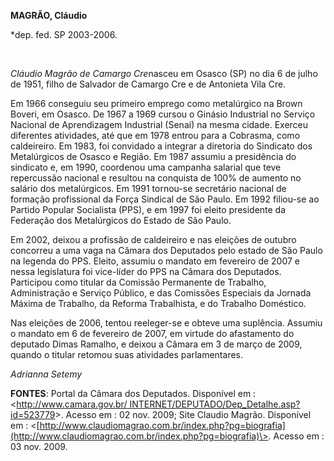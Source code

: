 **MAGRÃO, Cláudio**

\*dep. fed. SP 2003-2006.

 

*Cláudio Magrão de Camargo Cre*nasceu em Osasco (SP) no dia 6 de julho
de 1951, filho de Salvador de Camargo Cre e de Antonieta Vila Cre.

Em 1966 conseguiu seu primeiro emprego como metalúrgico na Brown Boveri,
em Osasco. De 1967 a 1969 cursou o Ginásio Industrial no Serviço
Nacional de Aprendizagem Industrial (Senai) na mesma cidade. Exerceu
diferentes atividades, até que em 1978 entrou para a Cobrasma, como
caldeireiro. Em 1983, foi convidado a integrar a diretoria do Sindicato
dos Metalúrgicos de Osasco e Região. Em 1987 assumiu a presidência do
sindicato e, em 1990, coordenou uma campanha salarial que teve
repercussão nacional e resultou na conquista de 100% de aumento no
salário dos metalúrgicos. Em 1991 tornou-se secretário nacional de
formação profissional da Força Sindical de São Paulo. Em 1992 filiou-se
ao Partido Popular Socialista (PPS), e em 1997 foi eleito presidente da
Federação dos Metalúrgicos do Estado de São Paulo.

Em 2002, deixou a profissão de caldeireiro e nas eleições de outubro
concorreu a uma vaga na Câmara dos Deputados pelo estado de São Paulo na
legenda do PPS. Eleito, assumiu o mandato em fevereiro de 2007 e nessa
legislatura foi vice-líder do PPS na Câmara dos Deputados. Participou
como titular da Comissão Permanente de Trabalho, Administração e Serviço
Público, e das Comissões Especiais da Jornada Máxima de Trabalho, da
Reforma Trabalhista, e do Trabalho Doméstico.

Nas eleições de 2006, tentou reeleger-se e obteve uma suplência. Assumiu
o mandato em 6 de fevereiro de 2007, em virtude do afastamento do
deputado Dimas Ramalho, e deixou a Câmara em 3 de março de 2009, quando
o titular retomou suas atividades parlamentares.

*Adrianna Setemy*

**FONTES**: Portal da Câmara dos Deputados. Disponível em :
\<[http://www.camara.gov.br/
INTERNET/DEPUTADO/Dep\_Detalhe.asp?id=523779](http://www.camara.gov.br/%20%20INTERNET/DEPUTADO/Dep_Detalhe.asp?id=523779)\>.
Acesso em : 02 nov. 2009; Site Claudio Magrão. Disponível em :
\<[http://www.claudiomagrao.com.br/index.php?pg=biografia](http://www.claudiomagrao.com.br/index.php?pg=biografia)\>.
Acesso em : 03 nov. 2009.

 

 

 
